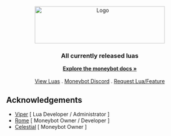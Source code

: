 <br/>
<p align="center">
  <a href="https://github.com/cowboy/moneybot-luas">
    <img src="https://cdn.discordapp.com/attachments/1162826079204016301/1243592166987661363/image-removebg-preview.png?ex=665208f5&is=6650b775&hm=8e0fe51e3eb26ddf13170b8f93ce11c503d206e1df74039d8077a3b4f5ae602e&" alt="Logo" width="350" height="100">
  </a>

  <h3 align="center">All currently released luas</h3>

  <p align="center">
    <a href="https://moneybot.gitbook.io/money-api/"><strong>Explore the moneybot docs »</strong></a>
    <br/>
    <br/>
    <a href="https://github.com/MulaDaBOSS/moneybot-luas/releases">View Luas</a>
    .
    <a href="https://discord.gg/gbuqD88acd">Moneybot Discord</a>
    .
    <a href="https://github.com/MulaDaBOSS/moneybot-luas/issues">Request Lua/Feature</a>
  </p>
</p>

## Acknowledgements
* [Viper](https://github.com/ViperGMs) [ Lua Developer / Administrator ] 
* [Rome](https://github.com/romeauthentic) [ Moneybot Owner / Developer ]
* [Celestial](https://github.com/bestowal) [ Moneybot Owner ]
